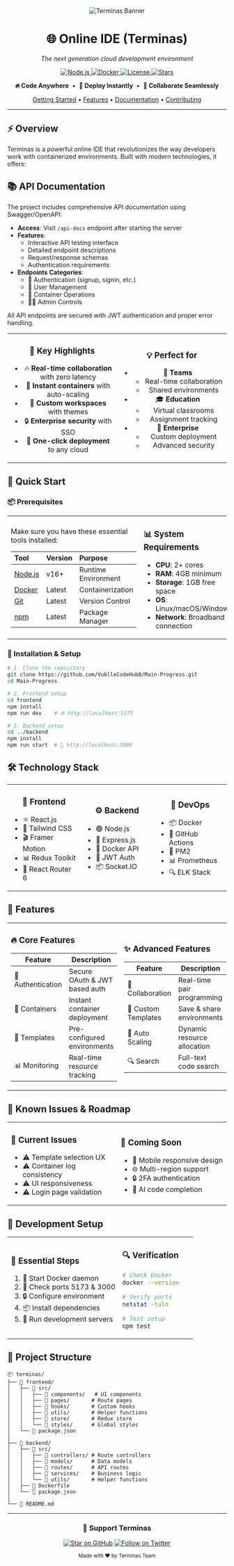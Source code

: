 <p align="center">
  <img src="https://img.shields.io/badge/-%F0%9F%9A%80%20TERMINAS%20IDE-000000?style=for-the-badge&logoColor=white" alt="Terminas Banner" />
</p>

<h1 align="center">🌐 Online IDE (Terminas)</h1>

<p align="center">
  <em>The next generation cloud development environment</em>
</p>

<p align="center">
  <a href="https://nodejs.org/">
    <img src="https://img.shields.io/badge/Node.js-16+-brightgreen?style=flat-square&logo=node.js" alt="Node.js" />
  </a>
  <a href="https://www.docker.com/get-started">
    <img src="https://img.shields.io/badge/Docker-Required-2496ED?style=flat-square&logo=docker" alt="Docker" />
  </a>
  <a href="LICENSE">
    <img src="https://img.shields.io/badge/License-MIT-yellow?style=flat-square" alt="License" />
  </a>
  <a href="https://github.com/VublleCodeHub8/Main-Progress/stargazers">
    <img src="https://img.shields.io/github/stars/VublleCodeHub8/Main-Progress?style=flat-square" alt="Stars" />
  </a>
</p>

<p align="center">
  <b>🔥 Code Anywhere</b> &nbsp;•&nbsp;
  <b>🚀 Deploy Instantly</b> &nbsp;•&nbsp;
  <b>🤝 Collaborate Seamlessly</b>
</p>

<p align="center">
  <a href="#-quick-start">Getting Started</a> •
  <a href="#-features">Features</a> •
  <a href="docs/">Documentation</a> •
  <a href="CONTRIBUTING.md">Contributing</a>
</p>

<hr>

## ⚡ Overview

Terminas is a powerful online IDE that revolutionizes the way developers work with containerized environments. Built with modern technologies, it offers:

## 📚 API Documentation

The project includes comprehensive API documentation using Swagger/OpenAPI:

- **Access**: Visit `/api-docs` endpoint after starting the server 
- **Features**:
  - Interactive API testing interface
  - Detailed endpoint descriptions
  - Request/response schemas
  - Authentication requirements
- **Endpoints Categories**:
  - 🔐 Authentication (signup, signin, etc.)
  - 👤 User Management
  - 🐳 Container Operations
  - 👨‍💼 Admin Controls

All API endpoints are secured with JWT authentication and proper error handling.

<div align="center">
<table>
<tr>
<td align="center" width="50%">

### 🎯 Key Highlights

<p align="left">
  
- 🔥 **Real-time collaboration** with zero latency
- 🐳 **Instant containers** with auto-scaling
- 🎨 **Custom workspaces** with themes
- 🔒 **Enterprise security** with SSO
- 🚀 **One-click deployment** to any cloud

</p>

</td>
<td align="center" width="50%">

### 💡 Perfect for

<p align="left">

- 👥 **Teams**
  - Real-time collaboration
  - Shared environments
- 🎓 **Education**
  - Virtual classrooms
  - Assignment tracking
- 🏢 **Enterprise**
  - Custom deployment
  - Advanced security

</p>

</td>
</tr>
</table>
</div>

## 🚀 Quick Start

### 📦 Prerequisites

<table>
<tr>
<td width="60%">

Make sure you have these essential tools installed:

| Tool | Version | Purpose |
|:-----|:--------|:---------|
| [Node.js](https://nodejs.org/) | v16+ | Runtime Environment |
| [Docker](https://www.docker.com/get-started) | Latest | Containerization |
| [Git](https://git-scm.com/downloads) | Latest | Version Control |
| [npm](https://www.npmjs.com/) | Latest | Package Manager |

</td>
<td width="40%">

### 📊 System Requirements

- **CPU**: 2+ cores
- **RAM**: 4GB minimum
- **Storage**: 1GB free space
- **OS**: Linux/macOS/Windows
- **Network**: Broadband connection

</td>
</tr>
</table>

### 🔄 Installation & Setup

```bash
# 1. Clone the repository
git clone https://github.com/VublleCodeHub8/Main-Progress.git
cd Main-Progress

# 2. Frontend setup
cd frontend
npm install
npm run dev    # 🌐 http://localhost:5173

# 3. Backend setup
cd ../backend
npm install
npm run start  # 🔌 http://localhost:3000
```

## 🛠️ Technology Stack

<table>
<tr>
<td width="33%">
<h3 align="center">🎨 Frontend</h3>

- ⚛️ React.js
- 🎨 Tailwind CSS
- 🎬 Framer Motion
- 📊 Redux Toolkit
- 🔄 React Router 6
</td>
<td width="33%">
<h3 align="center">⚙️ Backend</h3>

- 🟢 Node.js
- 🚂 Express.js
- 🐳 Docker API
- 🔑 JWT Auth
- 📦 Socket.IO
</td>
<td width="33%">
<h3 align="center">🔧 DevOps</h3>

- 📦 Docker
- 🔄 GitHub Actions
- 🚀 PM2
- 📊 Prometheus
- 🔍 ELK Stack
</td>
</tr>
</table>

## 🌟 Features

<table>
<tr>
<td width="50%">

### 🔥 Core Features

| Feature | Description |
|---------|-------------|
| 🔐 Authentication | Secure OAuth & JWT based auth |
| 🐳 Containers | Instant container deployment |
| 📝 Templates | Pre-configured environments |
| 📊 Monitoring | Real-time resource tracking |

</td>
<td width="50%">

### ✨ Advanced Features

| Feature | Description |
|---------|-------------|
| 🤝 Collaboration | Real-time pair programming |
| 🎯 Custom Templates | Save & share environments |
| 🔄 Auto Scaling | Dynamic resource allocation |
| 🔍 Search | Full-text code search |

</td>
</tr>
</table>

## 🐛 Known Issues & Roadmap

<table>
<tr>
<td width="50%">

### 🚧 Current Issues

- ⚠️ Template selection UX
- ⚠️ Container log consistency
- ⚠️ UI responsiveness
- ⚠️ Login page validation

</td>
<td width="50%">

### 🎯 Coming Soon

- 📱 Mobile responsive design
- 🌐 Multi-region support
- 🔒 2FA authentication
- 🤖 AI code completion

</td>
</tr>
</table>

## 🔧 Development Setup

<table>
<tr>
<td width="60%">

### 📝 Essential Steps

1. 🐳 Start Docker daemon
2. 🔌 Check ports 5173 & 3000
3. 🔒 Configure environment
4. 📦 Install dependencies
5. 🚀 Run development servers

</td>
<td width="40%">

### 🔍 Verification

```bash
# Check Docker
docker --version

# Verify ports
netstat -tuln

# Test setup
npm test
```

</td>
</tr>
</table>

## 📂 Project Structure

```
📦 terminas/
├── 📁 frontend/
│   ├── 📁 src/
│   │   ├── 📁 components/   # UI components
│   │   ├── 📁 pages/       # Route pages
│   │   ├── 📁 hooks/       # Custom hooks
│   │   ├── 📁 utils/       # Helper functions
│   │   ├── 📁 store/       # Redux store
│   │   └── 📁 styles/      # Global styles
│   └── 📄 package.json
│
├── 📁 backend/
│   ├── 📁 src/
│   │   ├── 📁 controllers/ # Route controllers
│   │   ├── 📁 models/      # Data models
│   │   ├── 📁 routes/      # API routes
│   │   ├── 📁 services/    # Business logic
│   │   └── 📁 utils/       # Helper functions
│   ├── 📄 Dockerfile
│   └── 📄 package.json
│
└── 📄 README.md
```

---

<div align="center">

### 🌟 Support Terminas

[![Star on GitHub](https://img.shields.io/github/stars/VublleCodeHub8/Main-Progress.svg?style=social)](https://github.com/VublleCodeHub8/Main-Progress/stargazers)
[![Follow on Twitter](https://img.shields.io/twitter/follow/terminas?style=social)](https://twitter.com/terminas)

<sub>Made with ❤️ by Terminas Team</sub>

</div>